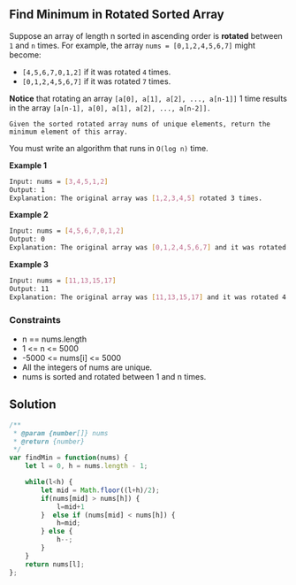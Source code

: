 
##  Find Minimum in Rotated Sorted Array

Suppose an array of length n sorted in ascending order is **rotated** between ```1``` and ```n``` times. For example, the array ```nums = [0,1,2,4,5,6,7]``` might become:

- ```[4,5,6,7,0,1,2]```  if it was rotated ```4``` times.
- ```[0,1,2,4,5,6,7]``` if it was rotated ```7``` times.

**Notice** that rotating an array ```[a[0], a[1], a[2], ..., a[n-1]]``` 1 time results in the array ```[a[n-1], a[0], a[1], a[2], ..., a[n-2]].```

```Given the sorted rotated array nums of unique elements, return the minimum element of this array.```

You must write an algorithm that runs in ```O(log n)``` time.
 

**Example 1**
```bash
Input: nums = [3,4,5,1,2]
Output: 1
Explanation: The original array was [1,2,3,4,5] rotated 3 times.
```

**Example 2**
```bash
Input: nums = [4,5,6,7,0,1,2]
Output: 0
Explanation: The original array was [0,1,2,4,5,6,7] and it was rotated 4 times.
```

**Example 3**
```bash
Input: nums = [11,13,15,17]
Output: 11
Explanation: The original array was [11,13,15,17] and it was rotated 4 times.
```


### Constraints
- n == nums.length
- 1 <= n <= 5000
- -5000 <= nums[i] <= 5000
- All the integers of nums are unique.
- nums is sorted and rotated between 1 and n times.

## Solution

```javascript
/**
 * @param {number[]} nums
 * @return {number}
 */
var findMin = function(nums) {
    let l = 0, h = nums.length - 1;

    while(l<h) {
        let mid = Math.floor((l+h)/2);
        if(nums[mid] > nums[h]) {
            l=mid+1
        }  else if (nums[mid] < nums[h]) {
            h=mid;
        } else {
            h--;
        }
    }
    return nums[l];
};
```
